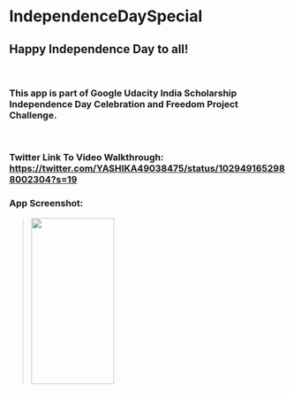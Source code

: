 # IndependenceDaySpecial

## Happy Independence Day to all! 
<br/>

### This app is part of Google Udacity India Scholarship Independence Day Celebration and Freedom Project Challenge.
<br/>

### Twitter Link To Video Walkthrough: https://twitter.com/YASHIKA49038475/status/1029491652988002304?s=19

### App Screenshot: 

> <img src="https://user-images.githubusercontent.com/39722898/44120879-72316266-a03b-11e8-9a9c-520e9d274dbb.jpeg" width="150" height="300" />
